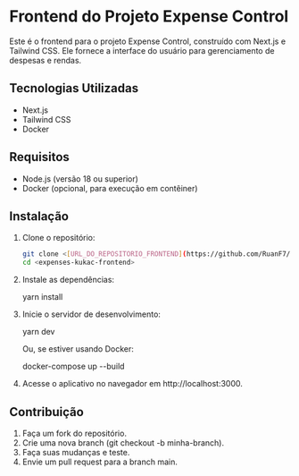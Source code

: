 # Frontend do Projeto Expense Control

Este é o frontend para o projeto Expense Control, construído com Next.js e Tailwind CSS. Ele fornece a interface do usuário para gerenciamento de despesas e rendas.

## Tecnologias Utilizadas

- Next.js
- Tailwind CSS
- Docker

## Requisitos

- Node.js (versão 18 ou superior)
- Docker (opcional, para execução em contêiner)

## Instalação

1. Clone o repositório:

   ```bash
   git clone <[URL_DO_REPOSITORIO_FRONTEND](https://github.com/RuanF7/kukacExpensesFront)>
   cd <expenses-kukac-frontend>

2. Instale as dependências:

   yarn install

3. Inicie o servidor de desenvolvimento:

   yarn dev

   Ou, se estiver usando Docker:

   docker-compose up --build

4. Acesse o aplicativo no navegador em http://localhost:3000.


## Contribuição
1. Faça um fork do repositório.
2. Crie uma nova branch (git checkout -b minha-branch).
3. Faça suas mudanças e teste.
4. Envie um pull request para a branch main.

